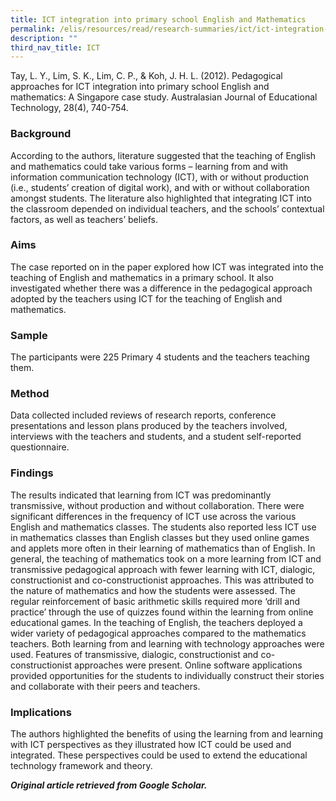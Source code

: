 ```yaml
---
title: ICT integration into primary school English and Mathematics
permalink: /elis/resources/read/research-summaries/ict/ict-integration-into-primary-school-english-mathematics/
description: ""
third_nav_title: ICT
---
```

Tay, L. Y., Lim, S. K., Lim, C. P., & Koh, J. H. L. (2012). Pedagogical approaches for ICT integration into primary school English and mathematics: A Singapore case study. Australasian Journal of Educational Technology, 28(4), 740-754.

### Background

According to the authors, literature suggested that the teaching of English and mathematics could take various forms – learning from and with information communication technology (ICT), with or without production (i.e., students’ creation of digital work), and with or without collaboration amongst students. The literature also highlighted that integrating ICT into the classroom depended on individual teachers, and the schools’ contextual factors, as well as teachers’ beliefs.

### Aims

The case reported on in the paper explored how ICT was integrated into the teaching of English and mathematics in a primary school. It also investigated whether there was a difference in the pedagogical approach adopted by the teachers using ICT for the teaching of English and mathematics.

### Sample

The participants were 225 Primary 4 students and the teachers teaching them.

### Method

Data collected included reviews of research reports, conference presentations and lesson plans produced by the teachers involved, interviews with the teachers and students, and a student self-reported questionnaire.

### Findings

The results indicated that learning from ICT was predominantly transmissive, without production and without collaboration. There were significant differences in the frequency of ICT use across the various English and mathematics classes. The students also reported less ICT use in mathematics classes than English classes but they used online games and applets more often in their learning of mathematics than of English. In general, the teaching of mathematics took on a more learning from ICT and transmissive pedagogical approach with fewer learning with ICT, dialogic, constructionist and co-constructionist approaches. This was attributed to the nature of mathematics and how the students were assessed. The regular reinforcement of basic arithmetic skills required more ‘drill and practice’ through the use of quizzes found within the learning from online educational games. In the teaching of English, the teachers deployed a wider variety of pedagogical approaches compared to the mathematics teachers. Both learning from and learning with technology approaches were used. Features of transmissive, dialogic, constructionist and co-constructionist approaches were present. Online software applications provided opportunities for the students to individually construct their stories and collaborate with their peers and teachers.

### Implications

The authors highlighted the benefits of using the learning from and learning with ICT perspectives as they illustrated how ICT could be used and integrated. These perspectives could be used to extend the educational technology framework and theory.


_**Original article retrieved from Google Scholar.**_  

